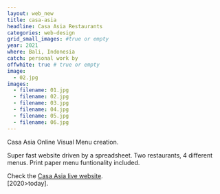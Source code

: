 ```yaml
---
layout: web_new
title: casa-asia
headline: Casa Asia Restaurants
categories: web-design
grid_small_images: #true or empty
year: 2021
where: Bali, Indonesia
catch: personal work by
offwhite: true # true or empty
image:
  - 02.jpg
images:
  - filename: 01.jpg
  - filename: 02.jpg
  - filename: 03.jpg
  - filename: 04.jpg
  - filename: 05.jpg
  - filename: 06.jpg
---
```


Casa Asia Online Visual Menu creation.

Super fast website driven by a spreadsheet. Two restaurants, 4 different menus. Print paper menu funtionality included.

Check the [Casa Asia live website](https://menu.casaasiabali.com/bingin-restaurant/?source=rokma.com).  
[2020>today].
